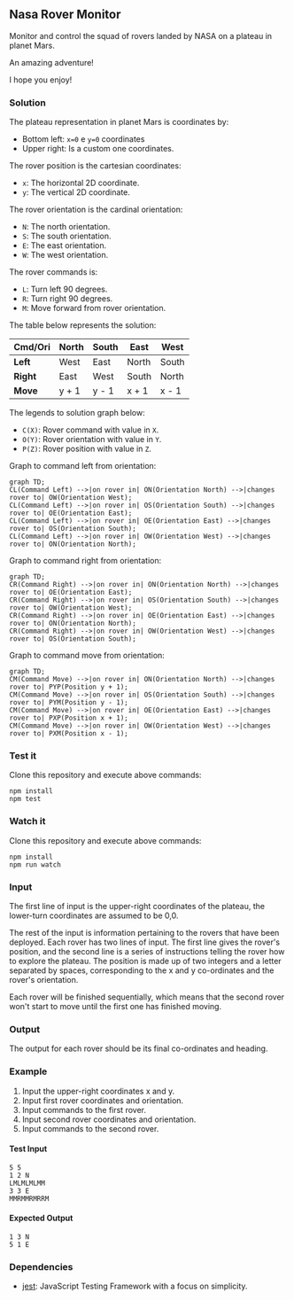 ## Nasa Rover Monitor

Monitor and control the squad of rovers landed by NASA on a plateau in planet Mars.

An amazing adventure! 

I hope you enjoy!

### Solution

The plateau representation in planet Mars is coordinates by:

- Bottom left: `x=0` e `y=0` coordinates
- Upper right: Is a custom one coordinates.

The rover position is the cartesian coordinates:

- `x`: The horizontal 2D coordinate.
- `y`: The vertical 2D coordinate.

The rover orientation is the cardinal orientation:

- `N`: The north orientation.
- `S`: The south orientation.
- `E`: The east orientation.
- `W`: The west orientation.


The rover commands is:

- `L`: Turn left 90 degrees.
- `R`: Turn right 90 degrees.
- `M`: Move forward from rover orientation.

The table below represents the solution:

| Cmd/Ori   | North | South | East  | West  |
|-----------|-------|-------|-------|-------|
| **Left**  | West  | East  | North | South |
| **Right** | East  | West  | South | North |
| **Move**  | y + 1 | y - 1 | x + 1 | x - 1 |

The legends to solution graph below:

- `C(X)`: Rover command with value in `X`.
- `O(Y)`: Rover orientation with value in `Y`.
- `P(Z)`: Rover position with value in `Z`.

Graph to command left from orientation:

```mermaid
graph TD;
CL(Command Left) -->|on rover in| ON(Orientation North) -->|changes rover to| OW(Orientation West);
CL(Command Left) -->|on rover in| OS(Orientation South) -->|changes rover to| OE(Orientation East);
CL(Command Left) -->|on rover in| OE(Orientation East) -->|changes rover to| OS(Orientation South);
CL(Command Left) -->|on rover in| OW(Orientation West) -->|changes rover to| ON(Orientation North);
```

Graph to command right from orientation:

```mermaid
graph TD;
CR(Command Right) -->|on rover in| ON(Orientation North) -->|changes rover to| OE(Orientation East);
CR(Command Right) -->|on rover in| OS(Orientation South) -->|changes rover to| OW(Orientation West);
CR(Command Right) -->|on rover in| OE(Orientation East) -->|changes rover to| ON(Orientation North);
CR(Command Right) -->|on rover in| OW(Orientation West) -->|changes rover to| OS(Orientation South);
```

Graph to command move from orientation:

```mermaid
graph TD;
CM(Command Move) -->|on rover in| ON(Orientation North) -->|changes rover to| PYP(Position y + 1);
CM(Command Move) -->|on rover in| OS(Orientation South) -->|changes rover to| PYM(Position y - 1);
CM(Command Move) -->|on rover in| OE(Orientation East) -->|changes rover to| PXP(Position x + 1);
CM(Command Move) -->|on rover in| OW(Orientation West) -->|changes rover to| PXM(Position x - 1);
```

### Test it

Clone this repository and execute above commands:

```
npm install
npm test
```

### Watch it

Clone this repository and execute above commands:

```
npm install
npm run watch
```

### Input

The first line of input is the upper-right coordinates of the
plateau, the lower-turn coordinates are assumed to be 0,0.

The rest of the input is information pertaining to the rovers that
have been deployed. Each rover has two lines of input. The first line
gives the rover's position, and the second line is a series of
instructions telling the rover how to explore the plateau.
The position is made up of two integers and a letter separated by
spaces, corresponding to the x and y co-ordinates and the rover's
orientation.

Each rover will be finished sequentially, which means that the second
rover won't start to move until the first one has finished moving.

### Output

The output for each rover should be its final co-ordinates and
heading.

### Example

1. Input the upper-right coordinates x and y.
2. Input first rover coordinates and orientation.
3. Input commands to the first rover.
4. Input second rover coordinates and orientation.
5. Input commands to the second rover.

#### Test Input

```
5 5
1 2 N
LMLMLMLMM
3 3 E
MMRMMRMRRM
```

#### Expected Output
```
1 3 N
5 1 E
```

### Dependencies

- [jest](https://jestjs.io/docs/getting-started): JavaScript Testing Framework with a focus on simplicity.

